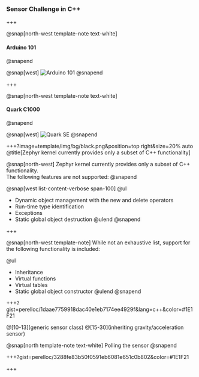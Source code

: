 ### Sensor Challenge in C++

+++

@snap[north-west template-note text-white]
#### Arduino 101
@snapend

@snap[west]
![Arduino 101](https://docs.zephyrproject.org/latest/_images/arduino_101.jpg)
@snapend

+++

@snap[north-west template-note text-white]
#### Quark C1000
@snapend

@snap[west]
![Quark SE](https://www.mouser.se/images/IntelQuarkSE-Fig4.jpg)
@snapend

+++?image=template/img/bg/black.png&position=top right&size=20% auto
@title[Zephyr kernel currently provides only a subset of C++ functionality]

@snap[north-west]
Zephyr kernel currently provides only a subset of C++ functionality.<br>
The following features are not supported:
@snapend


@snap[west list-content-verbose span-100]
@ul[](false)
- Dynamic object management with the new and delete operators
- Run-time type identification
- Exceptions
- Static global object destruction
@ulend
@snapend

+++

@snap[north-west template-note]
While not an exhaustive list, support for the following functionality is included:

@ul[](false)
- Inheritance
- Virtual functions
- Virtual tables
- Static global object constructor
@ulend
@snapend

+++?gist=perelloc/1daae7759918dac40e1eb7174ee4929f&lang=c++&color=#1E1F21

@[10-13](generic sensor class)
@[15-30](inheriting gravity/acceleration sensor)

@snap[north template-note text-white]
Polling the sensor
@snapend


+++?gist=perelloc/3288fe83b50f0591eb6081e651c0b802&color=#1E1F21


+++

